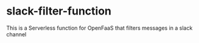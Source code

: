 # slack-filter-function
This is a Serverless function for OpenFaaS that filters messages in a slack channel
